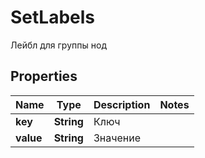 

# SetLabels

Лейбл для группы нод

## Properties

| Name | Type | Description | Notes |
|------------ | ------------- | ------------- | -------------|
|**key** | **String** | Ключ |  |
|**value** | **String** | Значение |  |



